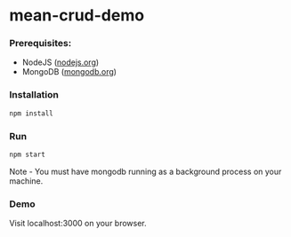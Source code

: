# mean-crud-demo

### Prerequisites:
- NodeJS ([nodejs.org](http://nodejs.org/))
- MongoDB ([mongodb.org](http://www.mongodb.org/))

### Installation

```go
npm install
```

### Run

```go
npm start
```
Note - You must have mongodb running as a background process on your machine.

### Demo

Visit localhost:3000 on your browser.
